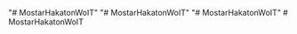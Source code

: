 "# MostarHakatonWoIT" 
"# MostarHakatonWoIT" 
"# MostarHakatonWoIT" 
#   M o s t a r H a k a t o n W o I T  
 